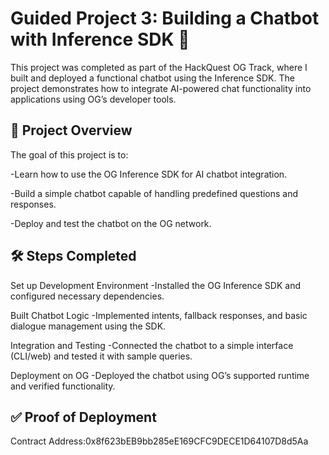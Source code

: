 # Guided Project 3: Building a Chatbot with Inference SDK 🤖

This project was completed as part of the HackQuest OG Track, where I built and deployed a functional chatbot using the Inference SDK. The project demonstrates how to integrate AI-powered chat functionality into applications using OG’s developer tools.

## 📖 Project Overview

The goal of this project is to:

-Learn how to use the OG Inference SDK for AI chatbot integration.

-Build a simple chatbot capable of handling predefined questions and responses.

-Deploy and test the chatbot on the OG network.

## 🛠️ Steps Completed

Set up Development Environment
-Installed the OG Inference SDK and configured necessary dependencies.

Built Chatbot Logic
-Implemented intents, fallback responses, and basic dialogue management using the SDK.

Integration and Testing
-Connected the chatbot to a simple interface (CLI/web) and tested it with sample queries.

Deployment on OG
-Deployed the chatbot using OG’s supported runtime and verified functionality.

## ✅ Proof of Deployment

Contract Address:0x8f623bEB9bb285eE169CFC9DECE1D64107D8d5Aa


